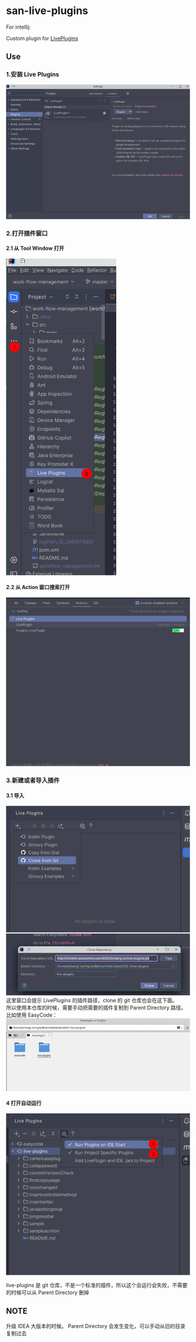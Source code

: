 # san-live-plugins
For intellij: 

Custom plugin for [LivePlugins](https://github.com/dkandalov/live-plugin)

## Use
### 1.安装 Live Plugins

 ![](./doc/Screenshot_01.png)

### 2.打开插件窗口

#### 2.1 从 Tool Window 打开
 ![](./doc/Screenshot_02.png)

#### 2.2 从 Action 窗口搜索打开
![](./doc/Screenshot_03.png)

### 3.新建或者导入插件
#### 3.1 导入
![](./doc/Screenshot_04.png)  
![](./doc/Screenshot_05.png)  
这里窗口会提示 LivePlugins 的插件路径，clone 的 git 仓库也会在这下面。  
所以使用本仓库的时候，需要手动把需要的插件复制到 Parent Directory 路径。  
比如使用 EasyCode：  
![](./doc/Screenshot_06.png)

#### 4 打开自动运行
![](./doc/Screenshot_07.png)

live-plugins 是 git 仓库，不是一个标准的插件，所以这个会运行会失败，不需要的时候可以从 Parent Directory 删掉

## NOTE
升级 IDEA 大版本的时候。 Parent Directory 会发生变化，可以手动从旧的目录复制过去